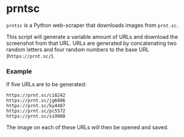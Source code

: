 # prntsc

`prntsc` is a Python web-scraper that downloads images from `prnt.sc`.

This script will generate a variable amount of URLs and download the screenshot from that URL. URLs are generated by concatenating two random letters and four random numbers to the base URL (`https://prnt.sc/`).
 
### Example

If five URLs are to be generated:
```
https://prnt.sc/ci8242
https://prnt.sc/jg6886
https://prnt.sc/ky4487
https://prnt.sc/pc5572
https://prnt.sc/si9988
```
The image on each of these URLs will then be opened and saved.
